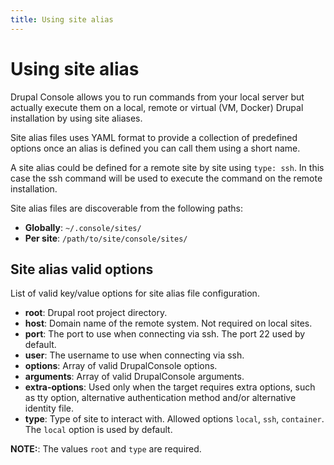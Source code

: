 ```yaml
---
title: Using site alias
---
```

# Using site alias

Drupal Console allows you to run commands from your local server but actually execute them on a local, remote or virtual (VM, Docker) Drupal installation by using site aliases.

Site alias files uses YAML format to provide a collection of predefined options once an alias is defined you can call them using a short name. 

A site alias could be defined for a remote site by site using `type: ssh`. In this case the ssh command will be used to execute the command on the remote installation.   

Site alias files are discoverable from the following paths:

* **Globally**: `~/.console/sites/`
* **Per site**: `/path/to/site/console/sites/`

## Site alias valid options

List of valid key/value options for site alias file configuration.
 
* **root**: Drupal root project directory.
* **host**: Domain name of the remote system. Not required on local sites.
* **port**: The port to use when connecting via ssh. The port 22 used by default. 
* **user**: The username to use when connecting via ssh.
* **options**: Array of valid DrupalConsole options.
* **arguments**: Array of valid DrupalConsole arguments.
* **extra-options**: Used only when the target requires extra options, such as tty option, alternative authentication method and/or alternative identity file. 
* **type**: Type of site to interact with. Allowed options `local`, `ssh`, `container`. The `local` option is used by default.

**NOTE:**: The values `root` and `type` are required.
